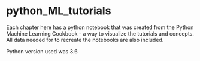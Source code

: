 # python_ML_tutorials

Each chapter here has a python notebook that was created from the Python Machine Learning Cookbook - a way to visualize the tutorials and concepts. All data needed for to recreate the notebooks are also included. 

Python version used was 3.6

